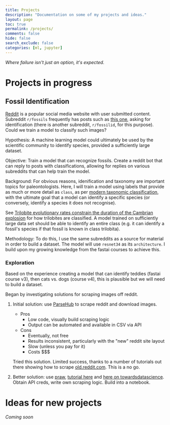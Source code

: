 ```yaml
---
title: Projects
description: "Documentation on some of my projects and ideas."
layout: page
toc: true
permalink: /projects/
comments: false
hide: false
search_exclude: false
categories: [ml, jupyter]
---
```


*Where failure isn't just an option, it's expected.*

# Projects in progress

## Fossil Identification

[Reddit](https://www.reddit.com) is a popular social media website with user submitted content. Subreddit `r/fossils` frequently has posts such as [this one](https://www.reddit.com/r/fossils/comments/int102/my_grandma_found_this_on_a_lake_erie_beach_any/?utm_source=share&utm_medium=web2x&context=3), asking for identification (there is another subreddit, `r/fossilid`, for this purpose). Could we train a model to classify such images?

Hypothesis: A machine learning model could ultimately be used by the scientific community to identify species, provided a sufficiently large dataset.

Objective: Train a model that can recognize fossils. Create a reddit bot that can reply to posts with classifications, allowing for replies on various subreddits that can help train the model.

Background: For obvious reasons, idenification and taxonomy are important topics for paleontologists. Here, I will train a model using labels that provide as much or more detail as `class`, as per [modern taxonomic classification](https://en.wikipedia.org/wiki/Taxonomy_(biology)#Kingdoms_and_domains), with the ultimate goal that a model can identify a specific species (or conversely, identify a species it does not recognise). 

See [Trilobite evolutionary rates constrain the duration of the Cambrian explosion](https://www.pnas.org/content/116/10/4394) for how trilobites are classified. A model trained on sufficiently large data set should be able to identify an entire class (e.g. it can identify a fossil's species if that fossil is known in class trilobita).

Methodology: To do this, I use the same subreddits as a source for material in order to build a dataset. The model will use `resnet34` as its `architecture`. I build upon my growing knowledge from the fastai courses to achieve this.

### Exploration

Based on the experience creating a model that can identify teddies (fastai course v3), then cats vs. dogs (course v4), this is plausible but we will need to build a dataset.

Began by investigating solutions for scraping images off reddit.

1. Initial solution: use [ParseHub](https://www.parsehub.com/) to scrape reddit and download images.
    * Pros
        * Low code, visually build scraping logic
        * Output can be automated and available in CSV via API
    * Cons
        * Eventually, not free
        * Results inconsistent, particularly with the "new" reddit site layout
        * Slow (unless you pay for it)
        * Costs $$$

    Tried this solution. Limited success, thanks to a number of tutorials out there showing how to scrape [old.reddit.com](https://old.reddit.com). This is a no go.

2. Better solution: use [praw](https://praw.readthedocs.io/en/latest/getting_started/quick_start.html), [tutorial here](https://www.storybench.org/how-to-scrape-reddit-with-python/) and [here on towardsdatascience](https://towardsdatascience.com/scraping-reddit-data-1c0af3040768). Obtain API creds, write own scraping logic. Build into a notebook.

# Ideas for new projects

*Coming soon*